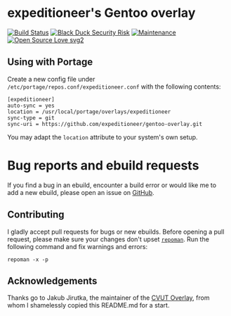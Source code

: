 # expeditioneer's Gentoo overlay 

[![Build Status](https://travis-ci.com/expeditioneer/gentoo-overlay.svg?branch=master)](https://travis-ci.com/expeditioneer/gentoo-overlay)
[![Black Duck Security Risk](https://copilot.blackducksoftware.com/github/repos/expeditioneer/gentoo-overlay/branches/master/badge-risk.svg)](https://copilot.blackducksoftware.com/github/repos/expeditioneer/gentoo-overlay/branches/master)
[![Maintenance](https://img.shields.io/badge/Maintained%3F-yes-green.svg)](https://github.com/expeditioneer/gentoo-overlay/graphs/commit-activity)
[![Open Source Love svg2](https://badges.frapsoft.com/os/v2/open-source.svg?v=103)](https://github.com/ellerbrock/open-source-badges/)

## Using with Portage
Create a new config file under `/etc/portage/repos.conf/expeditioneer.conf` with the following contents:

	[expeditioneer]
	auto-sync = yes
	location = /usr/local/portage/overlays/expeditioneer
	sync-type = git
	sync-uri = https://github.com/expeditioneer/gentoo-overlay.git

You may adapt the `location` attribute to your system's own setup.

# Bug reports and ebuild requests

If you find a bug in an ebuild, encounter a build error or would like me to add a new ebuild, please open an issue on [GitHub](https://github.com/expeditioneer/gentoo-overlay/issues).

## Contributing

I gladly accept pull requests for bugs or new ebuilds. Before opening a pull request, please make sure your changes don't upset [`repoman`](https://wiki.gentoo.org/wiki/Repoman). Run the following command and fix warnings and errors:

	repoman -x -p

## Acknowledgements

Thanks go to Jakub Jirutka, the maintainer of the [CVUT Overlay](https://github.com/cvut/gentoo-overlay), from whom I shamelessly copied this README.md for a start.

